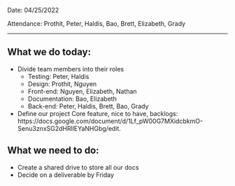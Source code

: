 Date: 04/25/2022

Attendance: Prothit, Peter, Haldis, Bao, Brett, Elizabeth, Grady

---

## What we do today:

<ul>
    <li> Divide team members into their roles
        <ul>
            <li> Testing: Peter, Haldis
            <li> Design: Prothit, Nguyen
            <li> Front-end: Nguyen, Elizabeth, Nathan
            <li> Documentation: Bao, Elizabeth
            <li> Back-end: Peter, Haldis, Brett, Bao, Grady
        </ul>
    <li> Define our project Core feature, nice to have, backlogs: https://docs.google.com/document/d/1Lf_pW00G7MXidcbkmO-Senu3znxSG2dHRllEYaNHGbg/edit.
</ul> 

## What we need to do:
- Create a shared drive to store all our docs
- Decide on a deliverable by Friday